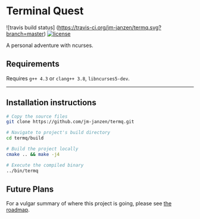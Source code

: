 # Terminal Quest
![travis build status]
(https://travis-ci.org/jm-janzen/termq.svg?branch=master)
[![license](https://img.shields.io/github/license/mashape/apistatus.svg)](https://github.com/jm-janzen/termq/blob/master/LICENSE.md)

A personal adventure with ncurses.

## Requirements

Requires `g++ 4.3` or `clang++ 3.8`, `libncurses5-dev`.

---

## Installation instructions

```bash
# Copy the source files
git clone https://github.com/jm-janzen/termq.git
```

```bash
# Navigate to project's build directory
cd termq/build
```

```bash
# Build the project locally
cmake .. && make -j4
```

```bash
# Execute the compiled binary
../bin/termq
```

## Future Plans

For a vulgar summary of where this project is going, please see [the roadmap](https://github.com/jm-janzen/termq/blob/master/docs/roadmap-to-release.md).

